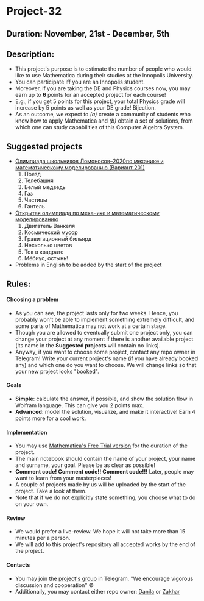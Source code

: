 # Project-32
## Duration: November, 21st - December, 5th
## Description:
- This project's purpose is to estimate the number of people who would like to use Mathematica during their studies at the Innopolis University.
- You can participate iff you are an Innopolis student. 
- Moreover, if you are taking the DE and Physics courses now, you may earn up to **6** points for an accepted project for each course!
- E.g., if you get 5 points for this project, your total Physics grade will increase by 5 points as well as your DE grade! Bijection.
- As an outcome, we expect to *(a)* create a community of students who know how to apply Mathematica and *(b)* obtain a set of solutions, from which one can study capabilities of this Computer Algebra System.
## Suggested projects
* [Олимпиада школьников Ломоносов–2020по механике и математическому моделированию (Вариант 201)](http://rsr-olymp.ru/upload/files/tasks/356/2019/14211252-tasks-mech-10-11-final-19-0.pdf)
  1. Поезд
  1. Телебашня
  1. Белый медведь
  1. Газ
  1. Частицы
  1. Гантель
* [Открытая олимпиада по механике и математическому моделированию](https://mipt.ru/upload/medialibrary/e69/mmm-zadachi-s-resheniyami-2015.pdf)
  1. Двигатель Ванкеля
  1. Космический мусор
  1. Гравитационный бильярд
  1. Несколько цветов
  1. Ток в квадрате
  1. Мёбиус, остынь!
* Problems in English to be added by the start of the project
## Rules:
#### Choosing a problem
- As you can see, the project lasts only for two weeks. Hence, you probably won't be able to implement something extremely difficult, and some parts of Mathematica may not work at a certain stage.
- Though you are allowed to eventually submit one project only, you can change your project at any moment if there is another available project (its name in the **Suggested projects** will contain no links). 
- Anyway, if you want to choose some project, contact any repo owner in Telegram! Write your current project's name (if you have already booked any) and which one do you want to choose. We will change links so that your new project looks "booked".
#### Goals
- **Simple**: calculate the answer, if possible, and show the solution flow in Wolfram language. This can give you 2 points max.
- **Advanced**: model the solution, visualize, and make it interactive! Earn 4 points more for a cool work.
#### Implementation
- You may use [Mathematica's Free Trial version](https://www.wolfram.com/mathematica/trial/) for the duration of the project.
- The main notebook should contain the name of your project, your name and surname, your goal. Please be as clear as possible!
- **Comment code! Comment code!! Comment code!!!** Later, people may want to learn from your masterpieces! 
- A couple of projects made by us will be uploaded by the start of the project. Take a look at them.
- Note that if we do not explicitly state something, you choose what to do on your own.
#### Review
- We would prefer a live-review. We hope it will not take more than 15 minutes per a person.
- We will add to this project's repository all accepted works by the end of the project.
#### Contacts
- You may join the [project's group](https://t.me/joinchat/AeDpKxUqbKpZi_rhyc9Yow) in Telegram. "We encourage vigorous discussion and cooperation" ©
- Additionally, you may contact either repo owner: [Danila](https://t.me/daniladanko) or [Zakhar](https://t.me/ZYagudin)
